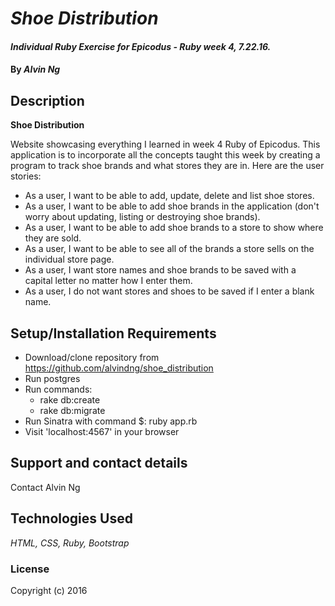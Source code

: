 # _Shoe Distribution_

#### _Individual Ruby Exercise for Epicodus - Ruby week 4, 7.22.16._

#### By _**Alvin Ng**_

## Description
**Shoe Distribution**

Website showcasing everything I learned in week 4 Ruby of Epicodus. This application is to incorporate all the concepts taught this week by creating a program to track shoe brands and what stores they are in. Here are the user stories:

* As a user, I want to be able to add, update, delete and list shoe stores.
* As a user, I want to be able to add shoe brands in the application (don't worry about updating, listing or destroying shoe brands).
* As a user, I want to be able to add shoe brands to a store to show where they are sold.
* As a user, I want to be able to see all of the brands a store sells on the individual store page.
* As a user, I want store names and shoe brands to be saved with a capital letter no matter how I enter them.
* As a user, I do not want stores and shoes to be saved if I enter a blank name.

## Setup/Installation Requirements

* Download/clone repository from https://github.com/alvindng/shoe_distribution
* Run postgres
* Run commands:
  * rake db:create
  * rake db:migrate
* Run Sinatra with command $: ruby app.rb
* Visit 'localhost:4567' in your browser

## Support and contact details
Contact Alvin Ng

## Technologies Used
_HTML, CSS, Ruby, Bootstrap_

### License

Copyright (c) 2016
